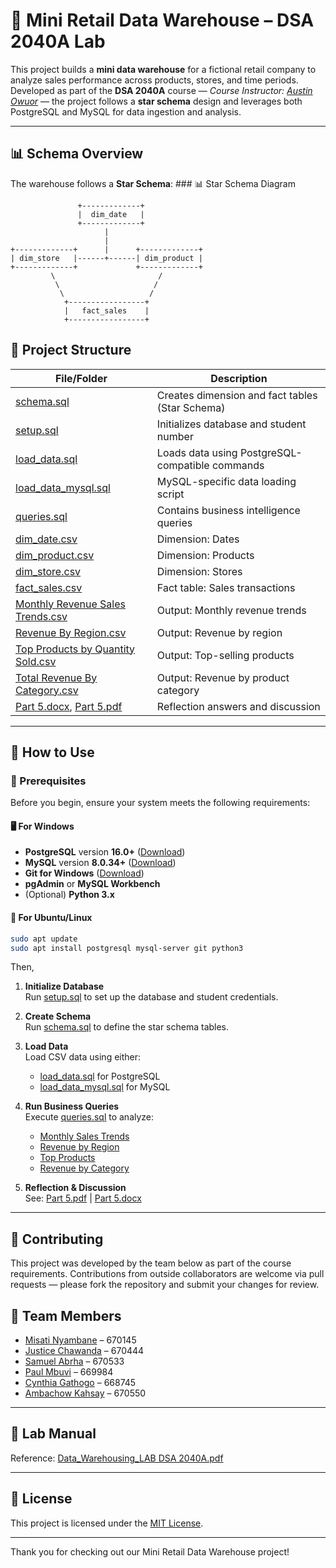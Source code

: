 # 🛒 Mini Retail Data Warehouse – DSA 2040A Lab

This project builds a **mini data warehouse** for a fictional retail company to analyze sales performance across products, stores, and time periods. Developed as part of the **DSA 2040A** course — *Course Instructor: [Austin Owuor](https://github.com/austinowuor)* — the project follows a **star schema** design and leverages both PostgreSQL and MySQL for data ingestion and analysis.

---


## 📊 Schema Overview

The warehouse follows a **Star Schema**:
      ### 📊 Star Schema Diagram

```
               +-------------+
               |  dim_date   |
               +-------------+
                     |
                     |
+-------------+      |      +-------------+
| dim_store   |------+------| dim_product |
+-------------+             +-------------+
         \                       /
          \                     /
           \                   /
            +-----------------+
            |   fact_sales    |
            +-----------------+
```


## 📂 Project Structure

| File/Folder | Description |
|-------------|-------------|
| [schema.sql](data/schema.sql) | Creates dimension and fact tables (Star Schema) |
| [setup.sql](data/setup.sql) | Initializes database and student number |
| [load_data.sql](data/load_data.sql) | Loads data using PostgreSQL-compatible commands |
| [load_data_mysql.sql](data/load_data_mysql.sql) | MySQL-specific data loading script |
| [queries.sql](data/queries.sql) | Contains business intelligence queries |
| [dim_date.csv](data/dim_date.csv) | Dimension: Dates |
| [dim_product.csv](data/dim_product.csv) | Dimension: Products |
| [dim_store.csv](data/dim_store.csv) | Dimension: Stores |
| [fact_sales.csv](data/fact_sales.csv) | Fact table: Sales transactions |
| [Monthly Revenue Sales Trends.csv](solutions/Monthly%20Revenue%20Sales%20Trends.csv) | Output: Monthly revenue trends |
| [Revenue By Region.csv](solutions/Revenue%20By%20Region.csv) | Output: Revenue by region |
| [Top Products by Quantity Sold.csv](solutions/Top%20Products%20by%20Quantity%20Sold.csv) | Output: Top-selling products |
| [Total Revenue By Category.csv](solutions/Total%20Revenue%20By%20Category.csv) | Output: Revenue by product category |
| [Part 5.docx](solutions/Part%205.docx), [Part 5.pdf](solutions/Part%205.pdf) | Reflection answers and discussion |

---

## 🚀 How to Use

### 🚩 Prerequisites

Before you begin, ensure your system meets the following requirements:

#### 🖥️ For Windows
- **PostgreSQL** version **16.0+** ([Download](https://www.postgresql.org/download/windows/))
- **MySQL** version **8.0.34+** ([Download](https://dev.mysql.com/downloads/installer/))
- **Git for Windows** ([Download](https://git-scm.com/download/win))
- **pgAdmin** or **MySQL Workbench**
- (Optional) **Python 3.x**

#### 🐧 For Ubuntu/Linux
```bash
sudo apt update
sudo apt install postgresql mysql-server git python3
```
Then,
1. **Initialize Database**  
   Run [setup.sql](data/setup.sql) to set up the database and student credentials.

2. **Create Schema**  
   Run [schema.sql](data/schema.sql) to define the star schema tables.

3. **Load Data**  
   Load CSV data using either:
   - [load_data.sql](data/load_data.sql) for PostgreSQL
   - [load_data_mysql.sql](data/load_data_mysql.sql) for MySQL

4. **Run Business Queries**  
   Execute [queries.sql](data/queries.sql) to analyze:
   - [Monthly Sales Trends](solutions/Monthly%20Revenue%20Sales%20Trends.csv)
   - [Revenue by Region](solutions/Revenue%20By%20Region.csv)
   - [Top Products](solutions/Top%20Products%20by%20Quantity%20Sold.csv)
   - [Revenue by Category](solutions/Total%20Revenue%20By%20Category.csv)

5. **Reflection & Discussion**  
   See: [Part 5.pdf](solutions/Part%205.pdf) | [Part 5.docx](solutions/Part%205.docx)

---

## 🤝 Contributing
This project was developed by the team below as part of the course requirements. Contributions from outside collaborators are welcome via pull requests — please fork the repository and submit your changes for review.

## 👥 Team Members

- [Misati Nyambane](https://github.com/mistiusiu) – 670145  
- [Justice Chawanda](https://github.com/jpchawanda1) – 670444  
- [Samuel Abrha](https://github.com/SamAbr) – 670533  
- [Paul Mbuvi](https://github.com/paulmbuvi) – 669984  
- [Cynthia Gathogo](https://github.com/cngathogo) – 668745  
- [Ambachow Kahsay](https://github.com/aykahsay) – 670550

---

## 📄 Lab Manual

Reference: [Data_Warehousing_LAB DSA 2040A.pdf](Data_Warehousing_LAB%20DSA%202040A.pdf)

---

## 🪪 License

This project is licensed under the [MIT License](https://opensource.org/licenses/MIT).

---
Thank you for checking out our Mini Retail Data Warehouse project!
